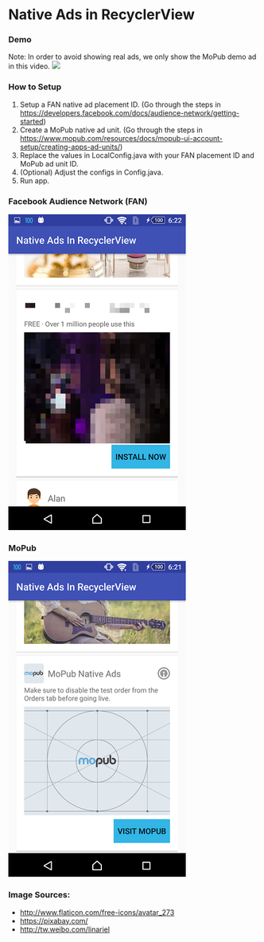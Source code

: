 # Native Ads in RecyclerView

### Demo
Note: In order to avoid showing real ads, we only show the MoPub demo ad in this video.
![](https://github.com/alexpasta/Native-Ads-in-RecyclerView/blob/master/images/demo.gif)

### How to Setup
1. Setup a FAN native ad placement ID. (Go through the steps in https://developers.facebook.com/docs/audience-network/getting-started)
2. Create a MoPub native ad unit. (Go through the steps in https://www.mopub.com/resources/docs/mopub-ui-account-setup/creating-apps-ad-units/)
3. Replace the values in LocalConfig.java with your FAN placement ID and MoPub ad unit ID.
4. (Optional) Adjust the configs in Config.java.
5. Run app.

### Facebook Audience Network (FAN)

![](https://github.com/alexpasta/Native-Ads-in-RecyclerView/blob/master/images/FAN.png)

### MoPub

![](https://github.com/alexpasta/Native-Ads-in-RecyclerView/blob/master/images/MoPub.png)

### Image Sources:
- http://www.flaticon.com/free-icons/avatar_273
- https://pixabay.com/
- http://tw.weibo.com/linariel
